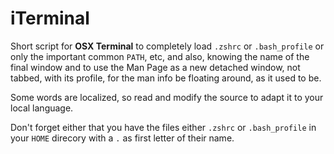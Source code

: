 # iTerminal
Short script for **OSX Terminal** to completely load `.zshrc` or `.bash_profile` or only the important common `PATH`, etc, and also, knowing the name of the final window and to use the Man Page as a new detached window, not tabbed, with its profile, for the man info be floating around, as it used to be.

Some words are localized, so read and modify the source to adapt it to your local language.

Don't forget either that you have the files either `.zshrc` or `.bash_profile` in your `HOME` direcory with a `.` as first letter of their name.
